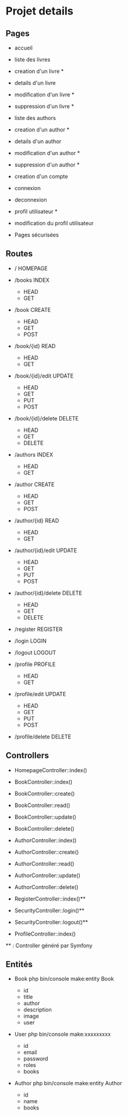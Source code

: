 # Projet details

## Pages


- accueil
- liste des livres
- creation d'un livre *
- details d'un livre
- modification d'un livre *
- suppression d'un livre *

- liste des authors
- creation d'un author *
- details d'un author
- modification d'un author *
- suppression d'un author *

- creation d'un compte
- connexion
- deconnexion

- profil utilisateur *
- modification du profil utilisateur 

* Pages sécurisées

## Routes

- /                   HOMEPAGE

- /books              INDEX
    - HEAD
    - GET
- /book                CREATE
    - HEAD
    - GET
    - POST
- /book/{id}           READ
    - HEAD
    - GET
- /book/{id}/edit     UPDATE
    - HEAD
    - GET
    - PUT
    - POST
- /book/{id}/delete   DELETE
    - HEAD
    - GET
    - DELETE

- /authors           INDEX
    - HEAD
    - GET
- /author             CREATE
    - HEAD
    - GET
    - POST
- /author/{id}         READ
    - HEAD
    - GET
- /author/{id}/edit    UPDATE
    - HEAD
    - GET
    - PUT
    - POST
- /author/{id}/delete   DELETE
    - HEAD
    - GET
    - DELETE

- /register        REGISTER
- /login           LOGIN
- /logout          LOGOUT

- /profile         PROFILE
    - HEAD
    - GET
- /profile/edit    UPDATE
    - HEAD
    - GET
    - PUT
    - POST
- /profile/delete  DELETE


## Controllers

- HomepageController::index()

- BookController::index()
- BookController::create()
- BookController::read()
- BookController::update()
- BookController::delete()

- AuthorController::index()
- AuthorController::create()
- AuthorController::read()
- AuthorController::update()
- AuthorController::delete()

- RegisterController::index()**

- SecurityController::login()**
- SecurityController::logout()**

- ProfileController::index()


** : Controller généré par Symfony

## Entités

- Book                  php bin/console make:entity Book
    - id
    - title
    - author
    - description
    - image
    - user

- User                php bin/console make:xxxxxxxxx
    - id
    - email
    - password
    - roles
    - books

- Author             php bin/console make:entity Author
    - id
    - name
    - books